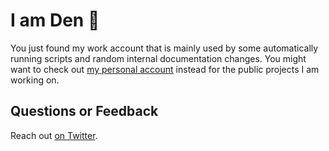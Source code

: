 # I am Den 👋

You just found my work account that is mainly used by some automatically running scripts and random internal documentation changes. You might want to check out [my personal account](https://github.com/dend) instead for the public projects I am working on.

## Questions or Feedback

Reach out [on Twitter](https://twitter.com/denniscode).
